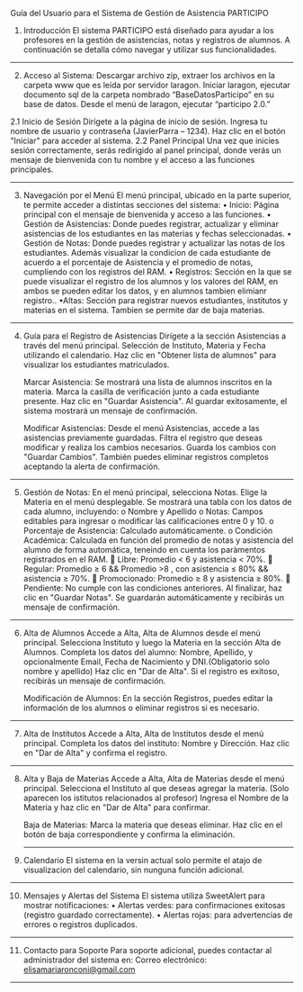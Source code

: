 Guía del Usuario para el Sistema de Gestión de Asistencia
PARTICIPO
1. Introducción
El sistema PARTICIPO está diseñado para ayudar a los profesores en la gestión de asistencias, notas y registros de alumnos. A continuación se detalla cómo navegar y utilizar sus funcionalidades.
________________________________________
2. Acceso al Sistema:
Descargar archivo zip, extraer los archivos en la carpeta www que es leída por servidor laragon. Iniciar laragon, ejecutar documento sql de la carpeta nombrado “BaseDatosParticipo” en su base de datos. Desde el menú de laragon, ejecutar “participo 2.0.”

2.1 Inicio de Sesión
  	Dirígete a la página de inicio de sesión.
  	Ingresa tu nombre de usuario y contraseña (JavierParra – 1234).
  	Haz clic en el botón "Iniciar" para acceder al sistema.
2.2 Panel Principal
    Una vez que inicies sesión correctamente, serás redirigido al panel principal, donde verás un mensaje de bienvenida con tu nombre y       el   acceso a las funciones principales.
________________________________________
3. Navegación por el Menú
El menú principal, ubicado en la parte superior, te permite acceder a distintas secciones del sistema:
    •	Inicio: Página principal con el mensaje de bienvenida y acceso a las funciones.
    •	Gestión de Asistencias: Donde puedes registrar, actualizar y eliminar asistencias de los estudiantes en las materias y fechas            seleccionadas.
    •	Gestión de Notas: Donde puedes registrar y actualizar las notas de los estudiantes. Además visualizar la condicion de cada               estudiante de acuerdo a el porcentaje de Asistencia y el promedio de notas, cumpliendo con los registros del RAM.
    •	Registros: Sección en la que se puede visualizar el registro de los alumnos y los valores del RAM, en ambos se pueden editar los         datos, y en alumnos tambien elimianr registro..
    •Altas: Sección para registrar nuevos estudiantes, institutos y materias en el sistema. Tambien se permite dar de baja materias.
________________________________________
4. Guía para el Registro de Asistencias
    Dirígete a la sección Asistencias a través del menú principal.
    Selección de Instituto, Materia y Fecha utilizando el calendario.
    Haz clic en "Obtener lista de alumnos" para visualizar los estudiantes matriculados.
   
    Marcar Asistencia:
  	Se mostrará una lista de alumnos inscritos en la materia.
  	Marca la casilla de verificación junto a cada estudiante presente.
  	Haz clic en "Guardar Asistencia".
    Al guardar exitosamente, el sistema mostrará un mensaje de confirmación.

     Modificar Asistencias:
  	Desde el menú Asistencias, accede a las asistencias previamente guardadas.
  	Filtra el registro que deseas modificar y realiza los cambios necesarios.
  	Guarda los cambios con "Guardar Cambios". También puedes eliminar registros completos aceptando la alerta de confirmación.
________________________________________
5. Gestión de Notas:
  	En el menú principal, selecciona Notas.
    Elige la Materia en el menú desplegable.
  	Se mostrará una tabla con los datos de cada alumno, incluyendo:
      o	Nombre y Apellido
      o	Notas: Campos editables para ingresar o modificar las calificaciones entre 0 y 10.
      o	Porcentaje de Asistencia: Calculado automáticamente.
      o	Condición Académica: Calculada en función del promedio de notas y asistencia del alumno de forma automática, teneindo en cuenta         los paràmentos registrados en el RAM.
        	Libre: Promedio < 6 y asistencia < 70%.
        	Regular: Promedio ≥ 6 && Promedio >8 , con asistencia ≤ 80% && asistencia ≥ 70%.
        	Promocionado: Promedio ≥ 8 y asistencia ≥ 80%.
        	Pendiente: No cumple con las condiciones anteriores.
  	Al finalizar, haz clic en "Guardar Notas". Se guardarán automáticamente y recibirás un mensaje de confirmación.
________________________________________
6. Alta de Alumnos
   	Accede a Alta, Alta de Alumnos desde el menú principal.
    Selecciona Instituto y luego la Materia en la sección Alta de Alumnos.
   	Completa los datos del alumno: Nombre, Apellido, y opcionalmente Email, Fecha de Nacimiento y DNI.(Obligatorio solo nombre y apellido)
  	Haz clic en "Dar de Alta". Si el registro es exitoso, recibirás un mensaje de confirmación.

   Modificación de Alumnos:
  	En la sección Registros, puedes editar la información de los alumnos o eliminar registros si es necesario.
________________________________________
7. Alta de Institutos
    Accede a Alta, Alta de Institutos desde el menú principal.
   	Completa los datos del instituto: Nombre y Dirección.
  	Haz clic en "Dar de Alta" y confirma el registro.
________________________________________
8. Alta y Baja de Materias
    Accede a Alta, Alta de Materias desde el menú principal.
  	Selecciona el Instituto al que deseas agregar la materia. (Solo aparecen los istitutos relacionados al profesor)
  	Ingresa el Nombre de la Materia y haz clic en "Dar de Alta" para confirmar.

    Baja de Materias:
  	Marca la materia que deseas eliminar.
  	Haz clic en el botón de baja correspondiente y confirma la eliminación.
   ________________________________________
10. Calendario
  El sistema en la versin actual solo permite el atajo de visualizacion del calendario, sin nunguna función adicional.
________________________________________
10. Mensajes y Alertas del Sistema
El sistema utiliza SweetAlert para mostrar notificaciones:
•	Alertas verdes: para confirmaciones exitosas (registro guardado correctamente).
•	Alertas rojas: para advertencias de errores o registros duplicados.
________________________________________
11. Contacto para Soporte
Para soporte adicional, puedes contactar al administrador del sistema en:
Correo electrónico: elisamariaronconi@gmail.com

________________________________________

